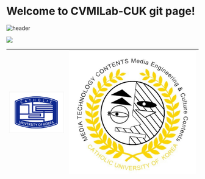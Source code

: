 # Welcome to CVMILab-CUK git page!

![header](https://capsule-render.vercel.app/api?type=Waving&color=auto&height=200&section=header&text=CVMILab-CUK&fontSize=50&animation=fadeIn&fontAlignY=50&fontAlign=80)


<picture>
  <source media="(prefers-color-scheme: dark)" srcset="https://readme-typing-svg.demolab.com?font=Fira+Code&size=30&color=FFFFFF&multiline=true&repeat=false&random=false&width=1210&height=500&lines=This+organization+page+for+Computer+Vision+%26+Machine+Intelligence+;Lab+in+Catholic+University+of+Korea.+%F0%9F%87%B0%F0%9F%87%B7;%20;The+Computer+Vision+and+Machine+Intelligence+laboratory+is+a+media;engineering+laboratory+that+studies+image+processing+and+computer;vision.;%20;The+main+research+areas+are+medical+image+processing%2C+smart+farms%2C;machine+learning/deep+learning-based+image+processing%2C+and+computer;vision.;%20;We+are+currently+conducting+research+on+the+overall+areas+of+compu;ter+vision%2C+including+Object+Detection%2C+Facial+Image+Segmentation%2C;Landmark+Detection%2C+and+Human+Pose+Estimation." />
  <img src="https://readme-typing-svg.demolab.com?font=Fira+Code&size=30&color=000000&multiline=true&repeat=false&random=false&width=1210&height=500&lines=This+organization+page+for+Computer+Vision+%26+Machine+Intelligence+;Lab+in+Catholic+University+of+Korea.+%F0%9F%87%B0%F0%9F%87%B7;%20;The+Computer+Vision+and+Machine+Intelligence+laboratory+is+a+media;engineering+laboratory+that+studies+image+processing+and+computer;vision.;%20;The+main+research+areas+are+medical+image+processing%2C+smart+farms%2C;machine+learning/deep+learning-based+image+processing%2C+and+computer;vision.;%20;We+are+currently+conducting+research+on+the+overall+areas+of+compu;ter+vision%2C+including+Object+Detection%2C+Facial+Image+Segmentation%2C;Landmark+Detection%2C+and+Human+Pose+Estimation." />
</picture>

|[![](./profile/img/logo.png)](https://www.catholic.ac.kr/index.do)|[![](./profile/img/Media_Contents.jpg)](https://dm.catholic.ac.kr/dm/index.html)|
|---|---|

